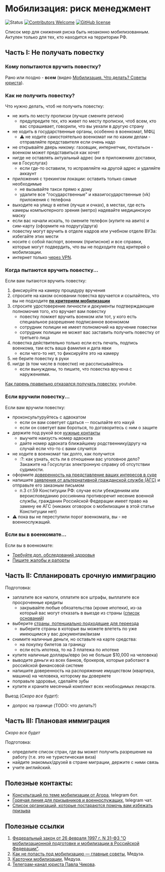 # Мобилизация: риск менеджмент

![Status](https://img.shields.io/badge/status-in_active_development-green.svg)
[![Contributors Welcome](https://img.shields.io/badge/contributing-welcome-blue.svg)](CONTRIBUTING.md)
[![GitHub license](https://img.shields.io/badge/license-CC0-blue.svg)](LICENSE)

Список мер для снижения риска быть незаконно мобилизованным. Актулен только для тех, кто находится на территории РФ.

## Часть I: Не получать повестку

### Кому попытаются вручить повестку?

Рано или поздно - **всем** (видео [Мобилизация. Что делать? Советы юриста](https://youtu.be/31ZrqqFkdiU)).


### Как не получить повестку?

Что нужно делать, чтоб не получить повестку:

- не жить по месту прописки (лучше смените регион)
  - предупредите тех, кто живет по месту прописки, чтоб всем, кто вас спрашивает, говорили, что вы уехали в другую страну
- не ходить в государственные органы, особенно в военкомат, МФЦ
  - :warning: не ходите самостоятельно военкомат ни по каким делам - отправляйте представителя если очень надо
- не открывайте дверь никому: газовщик, интернетчик, почтальон - военком может представиться как хочет
- нигде не оставлять актуальный адрес (ни в приложениях доставки, ни в Госуслугах)
  - если где-то оставили, то исправляйте на другой адрес и удаляйте аккаунт 
- приложения с трекингом локации: оставить только самые необходимые
  - не вызывайте такси прямо к дому
  - удалите все "государственные" и квазигосударственные (vk) приложения c телефона 
- выходите на улицу в кепке (лучше и очках), в местах, где есть камеры компьютерного зрения (метро) надевайте медицинскую маску
- если вас начали искать, то смените телефон (купите на авито) и сим-карту (оформите на подругу/друга)
- повестку могут вручить в отделе кадров или учебном отделе ВУЗа: избегайте этих мести
- носите с собой паспорт, военник (приписное) и все справки, которые могут подвердить, что вы не подходите под критерей о мобилизации.
- интернет только [через VPN](lists.md#vpn).

### Когда пытаются вручить повестку...

Если вам пытаются вручить повестку:

1. фиксируйте на камеру процедуру вручения
2. спросите на каком основании повестка вручается и ссылайтесь, что вы не подходите **[по критериям мобилизации](https://meduza.io/feature/2022/09/28/otsenite-svoy-risk-popast-pod-mobilizatsiyu)**
3. спросите удостоверение личности и документы подтверждающие полномочия того, кто вручает вам повестку
   - повестку помжет вручить военком или тот, у кого есть специальное разрешение подписанное военкомом
   - сотрудник полиции не имеет полномочий на вручение повестки
   - сотрудник полиции не может вас заставить получить повестку от третьего лица
4. повестка действительно только если есть печать, подпись военкома, там есть ваша фамилия и дата явки
   - если чего-то нет, то фиксируйте это на камеру
5. не берите повестку в руки
6. нигде (в том числе в повестке) не рассписывайтесь
   - если вынуждены, то пишите, что повестка вручена с наружениями.

[Как парень правильно отказался получать повестку](https://www.youtube.com/watch?v=xLkQv_c5q74), youtube.

### Если вручили повестку...

Если вам вручили повестку:

- проконсультуруйтесь с адвокатом
  - если он вам советует сдаться -- посылайте его нахуй
  - если он советует вам бороться, то договоритесь с ним о защите
- держите под рукой все [нужные контакты](#полезные-контакты)
  - выучите наизусть номер адвоката
  - дайте номер адвоката ближайшему родственнику/другу на случай если что-то с вами случится
- не ходите в военкомат так долго, как получится
  - :?: как узнать, есть ли в отношении вас уголовное дело? Закажите на Госуслугах электронную справку об отсутствии судимости.
- оформите [доверенность на представление ваших интересов в суде](https://soldiersmothers.ru/sm_docs/doverennost?ysclid=l8epu9weef237125174)
- напишите [заявления от альтернативной гражданской службе (АГС)](https://telegra.ph/Obrazec-zayavleniya-09-21) и отправьте его заказным письмом
  - п.3 ст.59 Конституции РФ: случае если убеждениям или вероисповеданию россиянина противоречит несение военной службы, гражданин Российской Федерации имеет право на замену ее АГС (никаких оговорок о мобилизации в этой статье Конституции нет)
- :warning: пока вы не переступили порог военкомата, вы - не военнослужащий.

### Если вы в военкомате...

Если вы в военкомате:

- [Требуйте доп. обследований здоровья](https://t.me/peaceplea/186)
- [Пишите жалобы и рапорты](https://t.me/stoparmy/1536)

## Часть II: Спланировать срочную иммиграцию

Подготовка:

- заплатите все налоги, оплатите все штрафы, выплатите все просроченные кредиты
  - закрывайте любые обязательства (кроме ипотеки), из-за который вас могут отказать в выезде из страны ([список оснований](http://www.consultant.ru/edu/student/consultation/ogranichen_vyezd_za_granitsu/))
- выберите [страны, потенциально подходящие для переезда](https://docs.google.com/spreadsheets/d/1n5j2qmMmcthFdohhBI46hr4OgmuQ-6To-2KT98DWd2E/edit#gid=0)
  - выберите страны в которые вы можете влететь по уже имеющимся у вас документам/визам
- снимите наличные деньги, но оставьте на карте средства:
  - на покупку билетов за границу
  - если есть ипотека, то на 3 платежа по ипотеке
- купите наличные доллары/евро (но не больше $10,000 на человека)
- выводите деньги из всех банков, брокеров, которые работают в российской финансовой системе
- напишите доверенность на распоряжение имуществом (квартира, машина) на человека, которому вы доверяете
- поправьте здоровье, сделайте зубы
- купите и храните месячный комплект всех необходимых лекарств.

Выезд (*Скоро все будет*):

- допрос на границе (TODO: что делать?)

## Часть III: Плановая иммиграция

*Скоро все будет*

Подготовка:

- определите список стран, где вы может получить разрешение на работу (т.е. это не туристическая виза)
- найдите знакомых/друзей в стране миграции, держите с ними связь
- учите английский.

## Полезные контакты:

- [Консультаций по теме мобилизации от Агора](https://t.me/agora_army_bot), telegram бот.
- [Горячая линия для призывников и военнослужащих](https://t.me/army_help), telegram чат.
- [Cписок организаций, которые постараются помочь вам избежать призыва](https://meduza.io/feature/2022/09/21/vladimir-putin-ob-yavil-chastichnuyu-mobilizatsiyu-v-rossii-vot-spisok-organizatsiy-kotorye-pomogut-vam-izbezhat-prizyva-esli-vy-ne-hotite-voevat)

## Полезные ссылки

1. [Федеральный закон от 26 февраля 1997 г. N 31-ФЗ "О мобилизационной подготовке и мобилизации в Российской Федерации"](http://ivo.garant.ru/#/document/136945/paragraph/10935:0).
2. [Как не попасть под мобилизацию — главные советы](https://docs.google.com/document/d/19wuN5O4hXyfLskHPPI6uw6-e3gGe4pf_EtKjlWkPZwU/edit), Медуза.
3. [Карточки мобилизации](https://meduza.io/cards/navernoe-vy-i-tak-ponimaete-chto-mobilizatsiya-v-rf-vovse-ne-chastichnaya-kogo-tochno-prizovut-i-kak-legalno-ne-poyti-na-voynu), Медуза.
4. [Телеграм-канал юриста Павла Чикова](https://t.me/pchikov).
